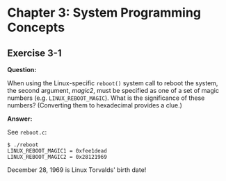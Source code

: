 # Chapter 3: System Programming Concepts

## Exercise 3-1

**Question:**

When using the Linux-specific `reboot()` system call to reboot the system, the second argument, *magic2*, must be specified as one of a set of magic numbers (e.g. `LINUX_REBOOT_MAGIC`). What is the significance of these numbers? (Converting them to hexadecimal provides a clue.)

**Answer:**

See `reboot.c`:
```
$ ./reboot
LINUX_REBOOT_MAGIC1 = 0xfee1dead
LINUX_REBOOT_MAGIC2 = 0x28121969
```
December 28, 1969 is Linux Torvalds' birth date!
